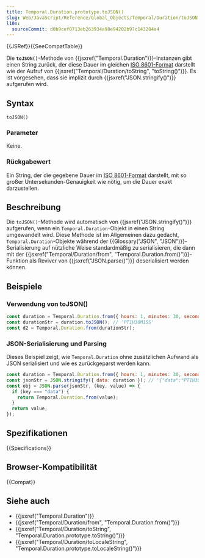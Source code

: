 ```yaml
---
title: Temporal.Duration.prototype.toJSON()
slug: Web/JavaScript/Reference/Global_Objects/Temporal/Duration/toJSON
l10n:
  sourceCommit: d0b9cef0713eb263934a98e94202b97c143204a4
---
```


{{JSRef}}{{SeeCompatTable}}

Die **`toJSON()`**-Methode von {{jsxref("Temporal.Duration")}}-Instanzen gibt einen String zurück, der diese Dauer im gleichen [ISO 8601-Format](/de/docs/Web/JavaScript/Reference/Global_Objects/Temporal/Duration#iso_8601_duration_format) darstellt wie der Aufruf von {{jsxref("Temporal/Duration/toString", "toString()")}}. Es ist vorgesehen, dass sie implizit durch {{jsxref("JSON.stringify()")}} aufgerufen wird.

## Syntax

```js-nolint
toJSON()
```

### Parameter

Keine.

### Rückgabewert

Ein String, der die gegebene Dauer im [ISO 8601-Format](/de/docs/Web/JavaScript/Reference/Global_Objects/Temporal/Duration#iso_8601_duration_format) darstellt, mit so großer Untersekunden-Genauigkeit wie nötig, um die Dauer exakt darzustellen.

## Beschreibung

Die `toJSON()`-Methode wird automatisch von {{jsxref("JSON.stringify()")}} aufgerufen, wenn ein `Temporal.Duration`-Objekt in einen String umgewandelt wird. Diese Methode ist im Allgemeinen dazu gedacht, `Temporal.Duration`-Objekte während der {{Glossary("JSON", "JSON")}}-Serialisierung auf nützliche Weise standardmäßig zu serialisieren, die dann mit der {{jsxref("Temporal/Duration/from", "Temporal.Duration.from()")}}-Funktion als Reviver von {{jsxref("JSON.parse()")}} deserialisiert werden können.

## Beispiele

### Verwendung von toJSON()

```js
const duration = Temporal.Duration.from({ hours: 1, minutes: 30, seconds: 15 });
const durationStr = duration.toJSON(); // 'PT1H30M15S'
const d2 = Temporal.Duration.from(durationStr);
```

### JSON-Serialisierung und Parsing

Dieses Beispiel zeigt, wie `Temporal.Duration` ohne zusätzlichen Aufwand als JSON serialisiert und wie es zurückgeparst werden kann.

```js
const duration = Temporal.Duration.from({ hours: 1, minutes: 30, seconds: 15 });
const jsonStr = JSON.stringify({ data: duration }); // '{"data":"PT1H30M15S"}'
const obj = JSON.parse(jsonStr, (key, value) => {
  if (key === "data") {
    return Temporal.Duration.from(value);
  }
  return value;
});
```

## Spezifikationen

{{Specifications}}

## Browser-Kompatibilität

{{Compat}}

## Siehe auch

- {{jsxref("Temporal.Duration")}}
- {{jsxref("Temporal/Duration/from", "Temporal.Duration.from()")}}
- {{jsxref("Temporal/Duration/toString", "Temporal.Duration.prototype.toString()")}}
- {{jsxref("Temporal/Duration/toLocaleString", "Temporal.Duration.prototype.toLocaleString()")}}
